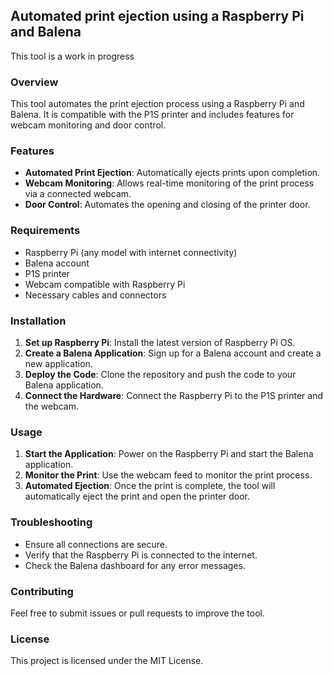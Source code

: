 ## Automated print ejection using a Raspberry Pi and Balena

This tool is a work in progress

### Overview

This tool automates the print ejection process using a Raspberry Pi and Balena. It is compatible with the P1S printer and includes features for webcam monitoring and door control.

### Features

- **Automated Print Ejection**: Automatically ejects prints upon completion.
- **Webcam Monitoring**: Allows real-time monitoring of the print process via a connected webcam.
- **Door Control**: Automates the opening and closing of the printer door.

### Requirements

- Raspberry Pi (any model with internet connectivity)
- Balena account
- P1S printer
- Webcam compatible with Raspberry Pi
- Necessary cables and connectors

### Installation

1. **Set up Raspberry Pi**: Install the latest version of Raspberry Pi OS.
2. **Create a Balena Application**: Sign up for a Balena account and create a new application.
3. **Deploy the Code**: Clone the repository and push the code to your Balena application.
4. **Connect the Hardware**: Connect the Raspberry Pi to the P1S printer and the webcam.

### Usage

1. **Start the Application**: Power on the Raspberry Pi and start the Balena application.
2. **Monitor the Print**: Use the webcam feed to monitor the print process.
3. **Automated Ejection**: Once the print is complete, the tool will automatically eject the print and open the printer door.

### Troubleshooting

- Ensure all connections are secure.
- Verify that the Raspberry Pi is connected to the internet.
- Check the Balena dashboard for any error messages.

### Contributing

Feel free to submit issues or pull requests to improve the tool.

### License

This project is licensed under the MIT License.
